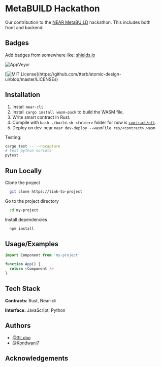 
# MetaBUILD Hackathon
Our contribution to the [NEAR MetaBUILD](https://metabuild.devpost.com) hackathon. This includes both front and backend.

## Badges

Add badges from somewhere like: [shields.io](https://shields.io/)

![AppVeyor](https://img.shields.io/appveyor/build/AERX-dev/MetaBuildHackathon?style=plastic)

[![MIT License](https://img.shields.io/apm/l/atomic-design-ui.svg?)](https://github.com/tterb/atomic-design-ui/blob/master/LICENSEs)

## Installation

1. Install ```near-cli```
1. Install ```cargo install wasm-pack``` to build the WASM file.
2. Write smart contract in Rust.
3. Compile with ```bash ./build.sh <folder>``` folder for now is [`contract/nft`](./contracts/nft/).
4. Deploy on dev-near ```near dev-deploy --wasmFile res/<contract>.wasm```


Testing:
```bash
cargo test -- --nocapture
# Test python scripts
pytest
```
    
## Run Locally

Clone the project

```bash
  git clone https://link-to-project
```

Go to the project directory

```bash
  cd my-project
```

Install dependencies

```bash
  npm install
```

<!-- Start the server

```bash
  npm run start
```
 -->

## Usage/Examples

```javascript
import Component from 'my-project'

function App() {
  return <Component />
}
```


<!-- ## Features

- Light/dark mode toggle
- Live previews
- Fullscreen mode
- Cross platform

 -->
## Tech Stack

**Contracts:** Rust, Near-cli

**Interface:** JavaScript, Python


## Authors

- [@3lLobo](https://www.github.com/3lLobo)
- [@Kondwani7](https://github.com/Kondwani7)


## Acknowledgements

